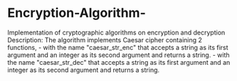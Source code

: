 # Encryption-Algorithm-
Implementation of cryptographic algorithms on encryption and decryption
Description: The algorithm implements Caesar cipher containing 2 functions,
        - with the name "caesar_str_enc" that accepts a string as its first argument and an integer as its second argument and returns a string.
        - with the name "caesar_str_dec" that accepts a string as its first argument and an integer as its second argument and returns a string.
